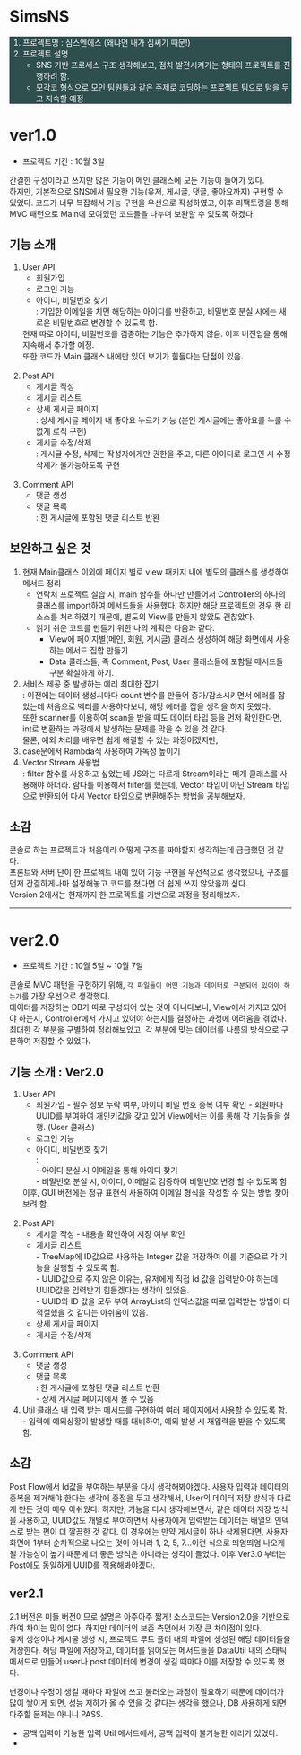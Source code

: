 <h1>SimsNS</h1>
 
<div style="background-color:#2F4F4F	; color : white">
<ol>
    <li> 프로젝트명 : 심스엔에스 (왜냐면 내가 심씨기 때문!)<br>
    <li> 프로젝트 설명
        <ul>    
            <li> SNS 기반 프로세스 구조 생각해보고, 점차 발전시켜가는 형태의 프로젝트를 진행하려 함.
            <li> 모각코 형식으로 모인 팀원들과 같은 주제로 코딩하는 프로젝트 팀으로 텀을 두고 지속할 예정
        </ul> 
    
</ol>
</div>


<h1>ver1.0</h1>
<ul>
    <li> 프로젝트 기간 : 10월 3일
</ul>
간결한 구성이라고 쓰지만 많은 기능이 메인 클래스에 모든 기능이 들어가 있다. <br>
하지만, 기본적으로 SNS에서 필요한 기능(유저, 게시글, 댓글, 좋아요까지) 구현할 수 있었다.
코드가 너무 복잡해서 기능 구현을 우선으로 작성하였고, 이후 리팩토링을 통해 MVC 패턴으로 Main에 모여있던 코드들을 나누며 보완할 수 있도록 하겠다.


<h2>기능 소개</h2>
<ol>
    <li> User API
        <ul>
            <li> 회원가입
            <li> 로그인 기능
            <li> 아이디, 비밀번호 찾기 <br>: 가입한 이메일을 치면 해당하는 아이디를 반환하고, 비밀번호 분실 시에는 새로운 비밀번호로 변경할 수 있도록 함. 
        </ul>
        <div> 현재 따로 아이디, 비밀번호를 검증하는 기능은 추가하지 않음. 이후 버전업을 통해 지속해서 추가할 예정.
            <br>또한 코드가 Main 클래스 내에만 있어 보기가 힘들다는 단점이 있음. 
        </div>
<br>
    <li> Post API
        <ul>
            <li> 게시글 작성
            <li> 게시글 리스트
            <li> 상세 게시글 페이지
                <br>: 상세 게시글 페이지 내 좋아요 누르기 기능 (본인 게시글에는 좋아요를 누를 수 없게 로직 구현)
            <li> 게시글 수정/삭제
                <br>: 게시글 수정, 삭제는 작성자에게만 권한을 주고, 다른 아이디로 로그인 시 수정 삭제가 불가능하도록 구현
        </ul>
<br>
    <li> Comment API
        <ul>
            <li> 댓글 생성
            <li> 댓글 목록
                <br>: 한 게시글에 포함된 댓글 리스트 반환
        </ul>

</ol>

<h2>보완하고 싶은 것</h2>

<ol>
    <li> 현재  Main클래스 이외에 페이지 별로 view 패키지 내에 별도의 클래스를 생성하여 메서드 정리
        <ul>
        <li>  연락처 프로젝트 실습 시, main 함수를 하나만 만들어서 Controller의 하나의 클래스를 import하여 메서드들을 사용했다.
            하지만 해당 프로젝트의 경우 한 리소스를 처리하였기 때문에, 별도의 View를 만들지 않았도 괜찮았다.
        <li> 읽기 쉬운 코드를 만들기 위한 나의 계획은 다음과 같다.
            <ul>
                <li> View에 페이지별(메인, 회원, 게시글) 클래스 생성하여 해당 화면에서 사용하는 메서드 집합 만들기
                <li> Data 클래스들, 즉 Comment, Post, User 클래스들에 포함될 메서드들 구분 확실하게 하기.
            </ul>
        </ul>
    <li> 서비스 제공 중 발생하는 에러 최대한 잡기 
    <br>: 이전에는 데이터 생성시마다 count 변수를 만들어 증가/감소시키면서 에러를 잡았는데 처음으로 벡터를 사용하다보니, 해당 에러를 잡을 생각을 하지 못했다.
    <br> 또한 scanner를 이용하여 scan을 받을 때도 데이터 타입 등을 먼저 확인한다면, int로 변환하는 과정에서 발생하는 문제를 막을 수 있을 것 같다.
    <br> 물론, 예외 처리를 배우면 쉽게 해결할 수 있는 과정이겠지만, 
    <li> case문에서 Rambda식 사용하여 가독성 높이기
    <li> Vector Stream 사용법<br>
        : filter 함수를 사용하고 싶었는데 JS와는 다르게 Stream이라는 매개 클래스를 사용해야 하더라.  
        람다를 이용해서 filter를 했는데, Vector 타입이 아닌 Stream 타입으로 반환되어 다시 Vector 타입으로 변환해주는 방법을 공부해보자.
</ol>

<h2>소감</h2>
콘솔로 하는 프로젝트가 처음이라 어떻게 구조를 짜야할지 생각하는데 급급했던 것 같다. <br>
프론트와 서버 단이 한 프로젝트 내에 있어 기능 구현을 우선적으로 생각했으나, 구조를 먼저 간결하게나마 설정해놓고 코드를 쳤다면 더 쉽게 쓰지 않았을까 싶다. <br>
Version 2에서는 현재까지 한 프로젝트를 기반으로 과정을 정리해보자.

-----

<h1>ver2.0</h1>
<ul>
    <li> 프로젝트 기간 : 10월 5일 ~ 10월 7일
</ul>

콘솔로 MVC 패턴을 구현하기 위해, `각 파일들이 어떤 기능과 데이터로 구분되어 있어야 하는가`를 가장 우선으로 생각했다.
<br>데이터를 저장하는 DB가 따로 구성되어 있는 것이 아니다보니, View에서 가지고 있어야 하는지, Controller에서 가지고 있어야 하는지를 결정하는 과정에 어려움을 겪었다.
최대한 각 부분을 구별하여 정리해보았고, 각 부분에 맞는 데이터를 나름의 방식으로 구분하여 저장할 수 있었다.

<h2>기능 소개 : Ver2.0</h2>
<ol>
    <li> User API
        <ul>
            <li> 회원가입
                - 필수 정보 누락 여부, 아이디 비밀 번호 중복 여부 확인
                - 회원마다 UUID를 부여하여 개인키값을 갖고 있어 View에서는 이를 통해 각 기능들을 실행. (User 클래스)
            <li> 로그인 기능
            <li> 아이디, 비밀번호 찾기 <br>:  
                <br>- 아이디 분실 시 이메일을 통해 아이디 찾기
                <br>- 비밀번호 분실 시, 아이디, 이메일로 검증하여 비밀번호 변경 할 수 있도록 함
        </ul>
        <div> 이후, GUI 버전에는 정규 표현식 사용하여 이메일 형식을 작성할 수 있는 방법 찾아보려 함.
            <br> 
        </div>
<br>
    <li> Post API
        <ul>
            <li> 게시글 작성
                - 내용을 확인하여 저장 여부 확인
            <li> 게시글 리스트
                <br>- TreeMap에 ID값으로 사용하는 Integer 값을 저장하여 이를 기준으로 각 기능을 실행할 수 있도록 함.
                <br>- UUID값으로 주지 않은 이유는, 유저에게 직접 Id 값을 입력받아야 하는데 UUID값을 입력받기 힘들겠다는 생각이 있었음.
                <br>- UUID와 ID 값을 모두 부여 ArrayList의 인덱스값을 따로 입력받는 방법이 더 적절했을 것 같다는 아쉬움이 있음.
            <li> 상세 게시글 페이지
            <li> 게시글 수정/삭제
        </ul>
<br>
    <li> Comment API
        <ul>
            <li> 댓글 생성
            <li> 댓글 목록
                <br>: 한 게시글에 포함된 댓글 리스트 반환
                <br>- 상세 게시글 페이지에서 볼 수 있음
        </ul>
    <li> Util 클래스 내 입력 받는 메서드를 구현하여 여러 페이지에서 사용할 수 있도록 함.
        <br>- 입력에 예외상황이 발생할 때를 대비하여, 예외 발생 시 재입력을 받을 수 있도록 함.
</ol>

<h2>소감</h2>
Post Flow에서 Id값을 부여하는 부분을 다시 생각해봐야겠다.
사용자 입력과 데이터의 중복을 제거해야 한다는 생각에 중점을 두고 생각해서, User의 데이터 저장 방식과 다르게 만든 것이 매우 아쉬웠다.
하지만, 기능을 다시 생각해보면서, 같은 데이터 저장 방식을 사용하고, UUID값도 개별로 부여하면서 사용자에게 입력받는 데이터는 배열의 인덱스로 받는 편이 더 깔끔한 것 같다.
이 경우에는 만약 게시글이 하나 삭제된다면, 사용자 화면에 1부터 순차적으로 나오는 것이 아니라 1, 2, 5, 7...이런 식으로 띄엄띄엄 나오게 될 가능성이 높기 때문에 더 좋은 방식은 아니라는 생각이 들었다.
이후 Ver3.0 부터는 Post에도 동일하게 UUID를 적용해봐야겠다.

<h2>ver2.1</h2>
2.1 버전은 미들 버전이므로 설명은 아주아주 짧게!
소스코드는 Version2.0을 기반으로 하여 차이는 많이 없다. 하지만 데이터의 보존 측면에서 가장 큰 차이점이 있다. <br>
유저 생성이나 게시물 생성 시, 프로젝트 루트 폴더 내의 파일에 생성된 해당 데이터들을 저장한다.
해당 파일에 저장하고, 데이터를 읽어오는 메서드들을 DataUtil 내의 스태틱 메서드로 만들어 user나 post 데이터에 변경이 생길 때마다 이를 저장할 수 있도록 했다.

변경이나 수정이 생길 때마다 파일에 쓰고 불러오는 과정이 필요하기 때문에 데이터가 많이 쌓이게 되면, 성능 저하가 올 수 있을 것 같다는 생각을 했으나, DB 사용하게 되면 마주할 문제는 아니니 PASS.
+ 공백 입력이 가능한 입력 Util 메서드에서, 공백 입력이 불가능한 에러가 있었다.
+ 


